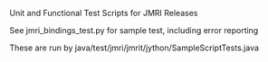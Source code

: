 Unit and Functional Test Scripts for JMRI Releases

See jmri_bindings_test.py  for sample test, including error reporting

These are run by java/test/jmri/jmrit/jython/SampleScriptTests.java
